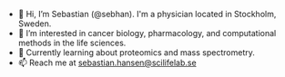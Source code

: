 - 👋 Hi, I’m Sebastian (@sebhan). I'm a physician located in Stockholm, Sweden.
- 👀 I’m interested in cancer biology, pharmacology, and computational methods in the life sciences.
- 🌱 Currently learning about proteomics and mass spectrometry.
- 📫 Reach me at sebastian.hansen@scilifelab.se

<!---
sebhan/sebhan is a ✨ special ✨ repository because its `README.md` (this file) appears on your GitHub profile.
You can click the Preview link to take a look at your changes.
--->
